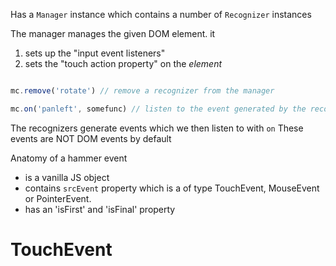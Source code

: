 
Has a `Manager` instance which contains a number of `Recognizer` instances

The manager manages the given DOM element. it

1. sets up the "input event listeners"
2. sets the "touch action property" on the _element_


```js

mc.remove('rotate') // remove a recognizer from the manager

mc.on('panleft', somefunc) // listen to the event generated by the recognizers
```

The recognizers generate events which we then listen to with `on`
These events are NOT DOM events by default

Anatomy of a hammer event

* is a vanilla JS object
* contains `srcEvent` property which is a of type TouchEvent, MouseEvent or PointerEvent.
* has an 'isFirst' and 'isFinal' property


# TouchEvent


